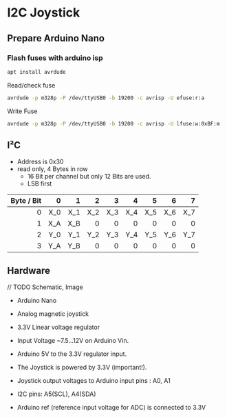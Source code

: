 # I2C Joystick

## Prepare Arduino Nano

### Flash fuses with arduino isp

``` bash
apt install avrdude
```

Read/check fuse
``` bash
avrdude -p m328p -P /dev/ttyUSB0 -b 19200 -c avrisp -U efuse:r:a
```

Write Fuse
``` bash
avrdude -p m328p -P /dev/ttyUSB0 -b 19200 -c avrisp -U lfuse:w:0xBF:m
```

## I²C

- Address is 0x30
- read only, 4 Bytes in row
    - 16 Bit per channel but only 12 Bits are used.
    - LSB first

| Byte / Bit | 0 | 1 | 2 | 3 | 4 | 5 | 6 | 7 |
|---:|---:|---:|---:|---:|---:|---:|---:|---:|
| 0 | X_0 | X_1 | X_2 | X_3 | X_4 | X_5 | X_6 | X_7 |
| 1 | X_A | X_B | 0 | 0 | 0 | 0 | 0 | 0 |
| 2 | Y_0 | Y_1 | Y_2 | Y_3 | Y_4 | Y_5 | Y_6 | Y_7 |
| 3 | Y_A | Y_B | 0 | 0 | 0 | 0 | 0 | 0 |



## Hardware

// TODO Schematic, Image

- Arduino Nano
- Analog magnetic joystick
- 3.3V Linear voltage regulator

- Input Voltage ~7.5...12V on Arduino Vin.
- Arduino 5V to the 3.3V regulator input. 
- The Joystick is powered by 3.3V (important!).
- Joystick output voltages to Arduino input pins : A0, A1
- I2C pins: A5(SCL), A4(SDA)
- Arduino ref (reference input voltage for ADC) is connected to 3.3V